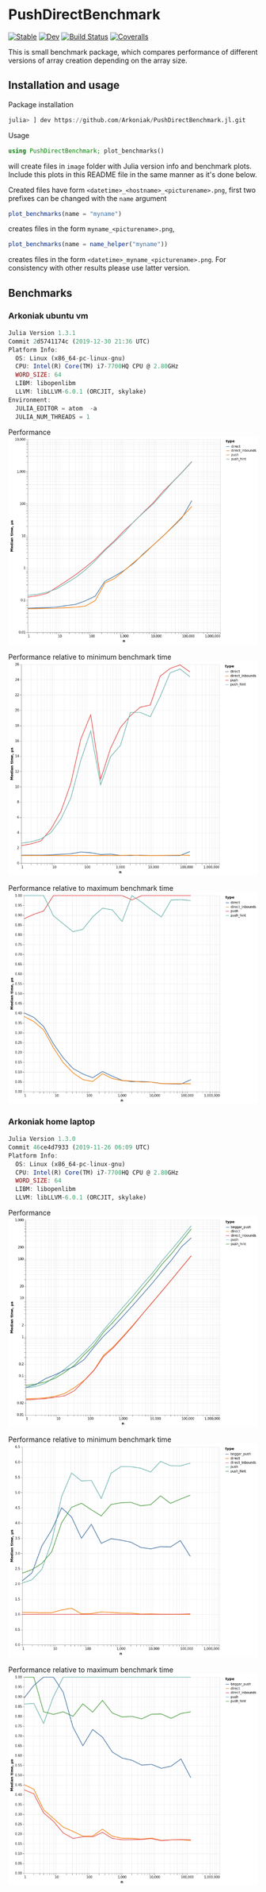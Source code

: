 # PushDirectBenchmark

[![Stable](https://img.shields.io/badge/docs-stable-blue.svg)](https://Arkoniak.github.io/PushDirectBenchmark.jl/stable)
[![Dev](https://img.shields.io/badge/docs-dev-blue.svg)](https://Arkoniak.github.io/PushDirectBenchmark.jl/dev)
[![Build Status](https://travis-ci.com/Arkoniak/PushDirectBenchmark.jl.svg?branch=master)](https://travis-ci.com/Arkoniak/PushDirectBenchmark.jl)
[![Coveralls](https://coveralls.io/repos/github/Arkoniak/PushDirectBenchmark.jl/badge.svg?branch=master)](https://coveralls.io/github/Arkoniak/PushDirectBenchmark.jl?branch=master)

This is small benchmark package, which compares performance of different versions of array creation depending on the array size.

## Installation and usage

Package installation
```julia
julia> ] dev https://github.com/Arkoniak/PushDirectBenchmark.jl.git
```
Usage
```julia
using PushDirectBenchmark; plot_benchmarks()
```
will create files in `image` folder with Julia version info and benchmark plots. Include this plots in this README file in the same manner as it's done below.

Created files have form `<datetime>_<hostname>_<picturename>.png`, first two prefixes can be changed with the `name` argument
```julia
plot_benchmarks(name = "myname")
```
creates files in the form `myname_<picturename>.png`,
```julia
plot_benchmarks(name = name_helper("myname"))
```
creates files in the form `<datetime>_myname_<picturename>.png`. For consistency with
other results please use latter version.

## Benchmarks

### Arkoniak ubuntu vm

```julia
Julia Version 1.3.1
Commit 2d5741174c (2019-12-30 21:36 UTC)
Platform Info:
  OS: Linux (x86_64-pc-linux-gnu)
  CPU: Intel(R) Core(TM) i7-7700HQ CPU @ 2.80GHz
  WORD_SIZE: 64
  LIBM: libopenlibm
  LLVM: libLLVM-6.0.1 (ORCJIT, skylake)
Environment:
  JULIA_EDITOR = atom  -a
  JULIA_NUM_THREADS = 1
```

Performance
![arkoniak_ubuntu_vm_comparison](images/20200205T134146arkoniak_ubuntu_vm_push_direct_comparison.png)

Performance relative to minimum benchmark time
![arkoniak_ubuntu_vm_comparison_rel_min](images/20200205T134146arkoniak_ubuntu_vm_push_direct_comparison_rel_min.png)

Performance relative to maximum benchmark time
![arkoniak_ubuntu_vm_comparison_rel_max](images/20200205T134146arkoniak_ubuntu_vm_push_direct_comparison_rel_max.png)

### Arkoniak home laptop

```julia
Julia Version 1.3.0
Commit 46ce4d7933 (2019-11-26 06:09 UTC)
Platform Info:
  OS: Linux (x86_64-pc-linux-gnu)
  CPU: Intel(R) Core(TM) i7-7700HQ CPU @ 2.80GHz
  WORD_SIZE: 64
  LIBM: libopenlibm
  LLVM: libLLVM-6.0.1 (ORCJIT, skylake)
```

Performance
![arkoniak_home_laptop_comparison](images/20200212T211955_h1_push_direct_comparison.png)

Performance relative to minimum benchmark time
![arkoniak_home_laptop_comparison_rel_min](images/20200212T211955_h1_push_direct_comparison_rel_min.png)

Performance relative to maximum benchmark time
![arkoniak_home_laptop_comparison_rel_max](images/20200212T211955_h1_push_direct_comparison_rel_max.png)
